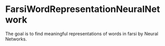 # FarsiWordRepresentationNeuralNetwork
The goal is to find meaningful representations of words in farsi by Neural Networks.
